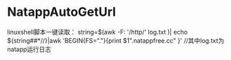# NatappAutoGetUrl


linuxshell脚本一键读取： string=$(awk -F: '/http/' log.txt )| echo ${string##*//}|awk 'BEGIN{FS="."}{print $1".natappfree.cc" }'
    //其中log.txt为natapp运行日志
